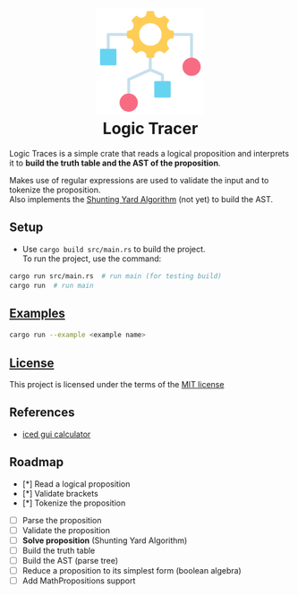 <h1 align="center">
    <img src="resources/img/algorithm.png" alt="Algorithm" width="192">
    <div align="center">Logic Tracer</div>
</h1>

Logic Traces is a simple crate that reads a logical proposition and interprets it to **build the truth table and the AST of the proposition**.  

Makes use of regular expressions are used to validate the input and to tokenize the proposition.  
Also implements the [Shunting Yard Algorithm](https://en.wikipedia.org/wiki/Shunting-yard_algorithm) (not yet) to build the AST.

## Setup

- Use `cargo build src/main.rs` to build the project.  
To run the project, use the command:

```bash
cargo run src/main.rs  # run main (for testing build)
cargo run  # run main
```

## [Examples](./examples/README.md)

```bash
cargo run --example <example name>
```


## [License](LICENSE)

This project is licensed under the terms of the [MIT license](./LICENSE)

## References
- [iced gui calculator](https://codinginformer.com/blog/rust-iced-calculator-tutorial)

## Roadmap
- [*] Read a logical proposition
- [*] Validate brackets
- [*] Tokenize the proposition
- [ ] Parse the proposition
- [ ] Validate the proposition
- [ ] **Solve proposition** (Shunting Yard Algorithm)
- [ ] Build the truth table
- [ ] Build the AST (parse tree)
- [ ] Reduce a proposition to its simplest form (boolean algebra) 
- [ ] Add MathPropositions support